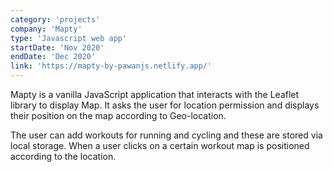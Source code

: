 ```yaml
---
category: 'projects'
company: 'Mapty'
type: 'Javascript web app'
startDate: 'Nov 2020'
endDate: 'Dec 2020'
link: 'https://mapty-by-pawanjs.netlify.app/'
---
```


Mapty is a vanilla JavaScript application that interacts with the Leaflet library to display Map. It asks the user for location permission and displays their position on the map according to Geo-location.

The user can add workouts for running and cycling and these are stored via local storage. When a user clicks on a certain workout map is positioned according to the location.
